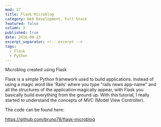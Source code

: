 ```yaml
---
mod: 17
title: Flask Microblog
category: Web Development, Full Stack
featured: false
column: 3
published: true
date: 2016-08-23
excerpt_separator: <!-- excerpt -->
tags:
  - Flask
  - Python
---
```


Microblog created using Flask
<!-- excerpt -->

Flask is a simple Python framework used to build applications. Instead of using a magic word like 'Rails' where you type "rails news app-name" and all the structures of the application magically appear, with Flask you basically build everything from the ground up. With this tutorial, I really started to understand the concepts of MVC (Model View Controller).

The code can be found here:

<https://github.com/bruno78/flask-microblog>
